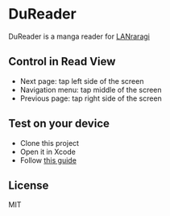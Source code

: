# DuReader

DuReader is a manga reader for [LANraragi](https://github.com/Difegue/LANraragi)

## Control in Read View

- Next page: tap left side of the screen
- Navigation menu: tap middle of the screen
- Previous page: tap right side of the screen

## Test on your device

- Clone this project
- Open it in Xcode
- Follow [this guide](https://developer.apple.com/documentation/xcode/running_your_app_in_the_simulator_or_on_a_device)

## License

MIT
